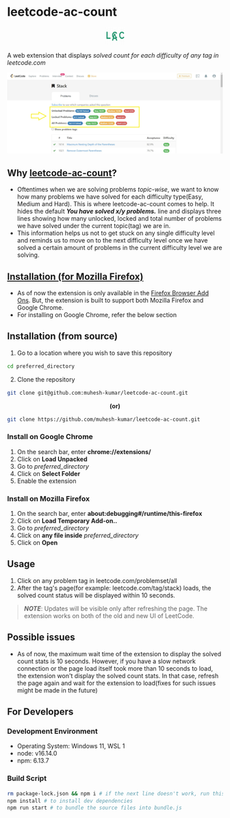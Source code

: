 # leetcode-ac-count

<p align="center">
  <img src="./icons/icon128.png" width="45px" height="40px"
</p>

A web extension that displays *solved count for each difficulty of any tag in leetcode.com*

![preview image](./images/preview.jpg)

## Why [leetcode-ac-count](https://addons.mozilla.org/en-US/firefox/addon/leetcode-ac-count/)?
* Oftentimes when we are solving problems *topic-wise*, we want to know how many problems we have solved for each difficulty type(Easy, Medium and Hard). This is where leetcode-ac-count comes to help. It hides the default ***You have solved x/y problems.*** line and displays three lines showing how many unlocked, locked and total number of problems we have solved under the current topic(tag) we are in.
* This information helps us not to get stuck on any single difficulty level and reminds us to move on to the next difficulty level once we have solved a certain amount of problems in the current difficulty level we are solving.

## [Installation (for Mozilla Firefox)](https://addons.mozilla.org/en-US/firefox/addon/leetcode-ac-count/)
* As of now the extension is only available in the [Firefox Browser Add Ons](https://addons.mozilla.org/en-US/firefox/addon/). But, the extension is built to support both Mozilla Firefox and Google Chrome.
* For installing on Google Chrome, refer the below section

## Installation (from source)

1. Go to a location where you wish to save this repository
```bash
cd preferred_directory
```

2. Clone the repository
```bash
git clone git@github.com:muhesh-kumar/leetcode-ac-count.git
```
<p align="center"><strong>(or)</strong></p>

```bash
git clone https://github.com/muhesh-kumar/leetcode-ac-count.git
```

### Install on Google Chrome
1. On the search bar, enter **chrome://extensions/**
2. Click on **Load Unpacked**
3. Go to *preferred_directory*
4. Click on **Select Folder**
5. Enable the extension

### Install on Mozilla Firefox
1. On the search bar, enter **about:debugging#/runtime/this-firefox**
2. Click on **Load Temporary Add-on..**
3. Go to *preferred_directory*
4. Click on **any file inside** *preferred_directory*
5. Click on **Open**

## Usage
1. Click on any problem tag in leetcode.com/problemset/all
2. After the tag's page(for example: leetcode.com/tag/stack) loads, the solved count status will be displayed within 10 seconds.

> ***NOTE***: 
> Updates will be visible only after refreshing the page.
> The extension works on both of the old and new UI of LeetCode.

## Possible issues
* As of now, the maximum wait time of the extension to display the solved count stats is 10 seconds. However, if you have a slow network connection or the page load itself took more than 10 seconds to load, the extension won't display the solved count stats. In that case, refresh the page again and wait for the extension to load(fixes for such issues might be made in the future)

## For Developers

### Development Environment
* Operating System: Windows 11, WSL 1
* node: v16.14.0
* npm: 6.13.7

### Build Script
```bash
rm package-lock.json && npm i # if the next line doesn't work, run this line and again run the following lines
npm install # to install dev dependencies
npm run start # to bundle the source files into bundle.js
```